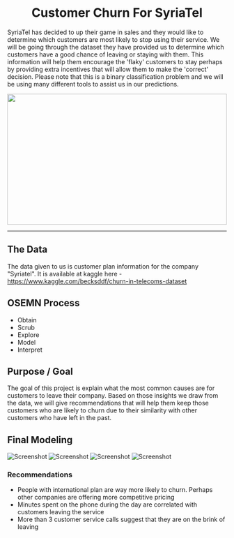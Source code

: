 <h1 align="center">Customer Churn For SyriaTel</h1>

<p align="center">

SyriaTel has decided to up their game in sales and they would like to determine which customers are most likely to stop using their service. We will be going through the dataset they have provided us to determine which customers have a good chance of leaving or staying with them. This information will help them encourage the 'flaky' customers to stay perhaps by providing extra incentives that will allow them to make the 'correct' decision. Please note that this is a binary classification problem and we will be using many different tools to assist us in our predictions.
  
<img src="https://github.com/jhusney1/Customer-Churn-Project/blob/master/magnet%20customers.gif?style=flat" width="100%" height=300>

<p>

---
## The Data
The data given to us is customer plan information for the company "Syriatel". It is available at kaggle here - https://www.kaggle.com/becksddf/churn-in-telecoms-dataset

## OSEMN Process
- Obtain
- Scrub
- Explore
- Model
- Interpret

## Purpose / Goal
The goal of this project is explain what the most common causes are for customers to leave their company. Based on those insights we draw from the data, we will give recommendations that will help them keep those customers who are likely to churn due to their similarity with other customers who have left in the past.

## Final Modeling
![Screenshot](compare_models.png)
![Screenshot](cust_service_calls.png)
![Screenshot](day_minutes.png)
![Screenshot](international_plan.png)
### Recommendations 
* People with international plan are way more likely to churn. Perhaps other companies are offering more competitive pricing 
* Minutes spent on the phone during the day are correlated with customers leaving the service
* More than 3 customer service calls suggest that they are on the brink of leaving
